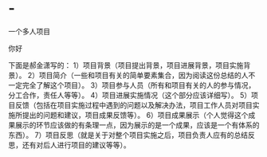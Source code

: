 # -
一个多人项目

你好

下面是郝金潇写的：
1）项目背景（项目提出背景，项目进展背景，项目实施背景）。
2）项目简介（一些和项目有关的简单要素集合，因为阅读这份总结的人不一定完全了解这个项目）。
3）项目参与人员（所有和项目有关的人的参与情况，分工合作，责任人等等）。
4）项目进展实施情况（这个部分应该详细写）。
5）项目反馈（包括在项目实施过程中遇到的问题以及解决办法，项目工作人员对项目实施所提出的问题和建议，项目成果反馈等）。
6）项目成果展示（个人觉得这个成果展示的环节应该做的有条理一点，因为展示的是一个成果，应该是一个有体系的东西）。
7）项目反思（就是关于对整个项目实施之后，项目负责人应有的总结反思，还有对后人进行项目的建议等等）。

